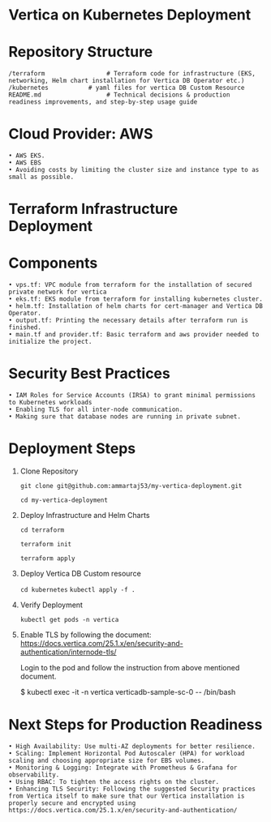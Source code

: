 # Vertica on Kubernetes Deployment

# Repository Structure
```/terraform                 # Terraform code for infrastructure (EKS, networking, Helm chart installation for Vertica DB Operator etc.)```
```/kubernetes           # yaml files for vertica DB Custom Resource```
```README.md                  # Technical decisions & production readiness improvements, and step-by-step usage guide```

# Cloud Provider: AWS
    • AWS EKS. 
    • AWS EBS
    • Avoiding costs by limiting the cluster size and instance type to as small as possible. 
    
# Terraform Infrastructure Deployment
  # Components
    • vps.tf: VPC module from terraform for the installation of secured private network for vertica
    • eks.tf: EKS module from terraform for installing kubernetes cluster.
    • helm.tf: Installation of helm charts for cert-manager and Vertica DB Operator.
    • output.tf: Printing the necessary details after terraform run is finished.
    • main.tf and provider.tf: Basic terraform and aws provider needed to initialize the project.
# Security Best Practices
    • IAM Roles for Service Accounts (IRSA) to grant minimal permissions to Kubernetes workloads
    • Enabling TLS for all inter-node communication.
    • Making sure that database nodes are running in private subnet.

# Deployment Steps
1. Clone Repository
   
   ```git clone git@github.com:ammartaj53/my-vertica-deployment.git```
   
   ```cd my-vertica-deployment```

2. Deploy Infrastructure and Helm Charts
    
   ```cd terraform```

   ```terraform init```

   ```terraform apply```


3. Deploy Vertica DB Custom resource
   
   ```cd kubernetes```
   ```kubectl apply -f .```

4. Verify Deployment
     
   ```kubectl get pods -n vertica```


5. Enable TLS by following the document:
   https://docs.vertica.com/25.1.x/en/security-and-authentication/internode-tls/

   Login to the pod and follow the instruction from above mentioned document.

   $ kubectl exec -it -n vertica verticadb-sample-sc-0 -- /bin/bash

# Next Steps for Production Readiness
    • High Availability: Use multi-AZ deployments for better resilience. 
    • Scaling: Implement Horizontal Pod Autoscaler (HPA) for workload scaling and choosing appropriate size for EBS volumes.
    • Monitoring & Logging: Integrate with Prometheus & Grafana for observability. 
    • Using RBAC: To tighten the access rights on the cluster.
    • Enhancing TLS Security: Following the suggested Security practices from Vertica itself to make sure that our Vertica installation is properly secure and encrypted using https://docs.vertica.com/25.1.x/en/security-and-authentication/
